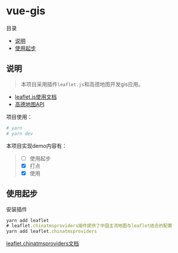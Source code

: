 # vue-gis

目录

- [说明](#说明)
- [使用起步](#使用起步)

## 说明

> 本项目采用插件``leaflet.js``和高德地图开发gis应用。

- [leaflet.js使用文档](https://leafletjs.com/)
- [高德地图API](https://lbs.amap.com/api/javascript-api/summary)

项目使用：

```bash
# yarn
# yarn dev
```

本项目实现demo内容有：

> - [ ] 使用起步
> - [x] 打点
> - [x] 使用

## 使用起步

安装插件

```javascript
yarn add leaflet
# leaflet.chinatmsproviders插件提供了中国主流地图与leaflet结合的配置
yarn add leaflet.chinatmsproviders
```

[leaflet.chinatmsproviders文档](https://www.npmjs.com/package/leaflet.chinatmsproviders)
